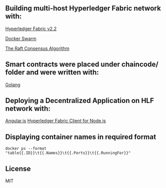 ## Building multi-host Hyperledger Fabric network with:

[Hyperledger Fabric v2.2](https://hyperledger-fabric.readthedocs.io/en/release-2.2/whatsnew.html)

[Docker Swarm](https://docs.docker.com/engine/swarm/)

[The Raft Consensus Algorithm](https://raft.github.io/)

## Smart contracts were placed under chaincode/ folder and were written with:

[Golang](https://github.com/IBM/IBMDeveloper-recipes/blob/main/writing-hyperledger-fabric-chaincode-using-go-programming-language/index.md)

## Deploying a Decentralized Application on HLF network with:

[Angular.js](https://angularjs.org/)
[Hyperledger Fabric Client for Node.js](https://www.npmjs.com/package/fabric-network)

## Displaying container names in required format

`docker ps --format "table{{.ID}}\t{{.Names}}\t{{.Ports}}\t{{.RunningFor}}"`

<!--
## Installation
[Step 1](https://kctheservant.medium.com/multi-host-setup-with-raft-based-ordering-service-29730788b171) 

[Step 2](https://kctheservant.medium.com/multi-host-deployment-for-first-network-hyperledger-fabric-v2-273b794ff3d)
-->
## License
MIT
